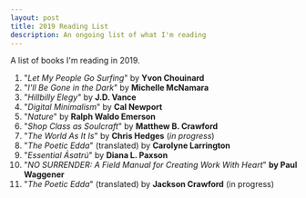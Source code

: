 ```yaml
---
layout: post
title: 2019 Reading List
description: An ongoing list of what I'm reading
---
```


A list of books I'm reading in 2019.

1. "_Let My People Go Surfing_" by **Yvon Chouinard**
2. "_I'll Be Gone in the Dark_" by **Michelle McNamara**
3. "_Hillbilly Elegy_" by **J.D. Vance**
4. "_Digital Minimalism_" by **Cal Newport**
5. "_Nature_" by **Ralph Waldo Emerson**
6. "_Shop Class as Soulcraft_" by **Matthew B. Crawford**
7. "_The World As It Is_" by **Chris Hedges** (_in progress_)
8. "_The Poetic Edda_" (translated) by **Carolyne Larrington**
9. "_Essential Ásatrú_" by **Diana L. Paxson**
10. "_NO SURRENDER: A Field Manual for Creating Work With Heart_" **by Paul Waggener**
11. "_The Poetic Edda_" (translated) by **Jackson Crawford** (in progress)
